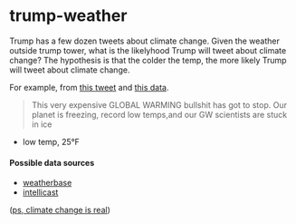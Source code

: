 # trump-weather


Trump has a few dozen tweets about climate change. Given the weather outside trump tower, what is the likelyhood Trump will tweet about climate change? The hypothesis is that the colder the temp, the more likely Trump will tweet about climate change.

For example, from [this tweet](https://twitter.com/realdonaldtrump/status/418542137899491328) and [this data](http://www.almanac.com/weather/history/zipcode/10022/2014-01-01).

> This very expensive GLOBAL WARMING bullshit has got to stop. Our planet is freezing, record low temps,and our GW scientists are stuck in ice
* low temp, 25°F




#### Possible data sources
* [weatherbase](http://www.weatherbase.com/weather/weatherdaily.php3?s=108503&month=7&theday=12&cityname=New+York+-+Central+Park%2C+New+York%2C+United+States+of+America&units=)
* [intellicast](http://www.intellicast.com/Local/History.aspx?location=USNY0996)


([ps, climate change is real](https://i.imgur.com/Rjdlzjz.jpg))
